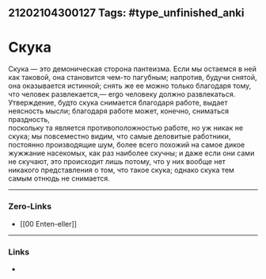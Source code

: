 21202104300127
Tags: #type_unfinished_anki 
---
# Скука

Скука — это демоническая сторона пантеизма. Если мы остаемся в ней как таковой, она становится чем-то пагубным; напротив, будучи снятой, она оказывается истинной; снять же ее можно только благодаря тому, что человек развлекается,— ergo человеку должно развлекаться. Утверждение, будто скука снимается благодаря работе, выдает неясность мысли; благодаря работе может, конечно, сниматься праздность, <br>поскольку та является противоположностью работе, но уж никак не скука; мы повсеместно видим, что самые деловитые работники, постоянно производящие шум, более всего похожий на самое дикое жужжание насекомых, как раз наиболее скучны; и даже если они сами не скучают, это происходит лишь потому, что у них вообще нет никакого представления о том, что такое скука; однако скука тем самым отнюдь не снимается. 

---
### Zero-Links
- [[00 Enten-eller]]
---
### Links
-